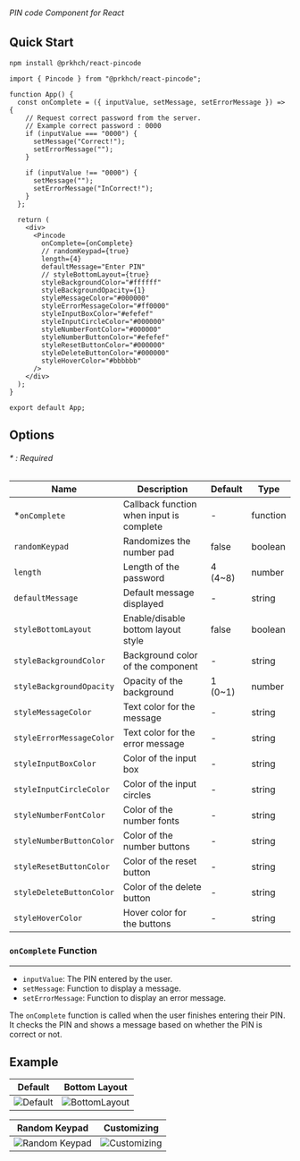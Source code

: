 ###### PIN code Component for React

## Quick Start
```
npm install @prkhch/react-pincode
```

```
import { Pincode } from "@prkhch/react-pincode";

function App() {
  const onComplete = ({ inputValue, setMessage, setErrorMessage }) => {
    // Request correct password from the server.
    // Example correct password : 0000
    if (inputValue === "0000") {
      setMessage("Correct!");
      setErrorMessage("");
    }

    if (inputValue !== "0000") {
      setMessage("");
      setErrorMessage("InCorrect!");
    }
  };

  return (
    <div>
      <Pincode
        onComplete={onComplete}
        // randomKeypad={true}
        length={4}
        defaultMessage="Enter PIN"
        // styleBottomLayout={true}
        styleBackgroundColor="#ffffff"
        styleBackgroundOpacity={1}
        styleMessageColor="#000000"
        styleErrorMessageColor="#ff0000"
        styleInputBoxColor="#efefef"
        styleInputCircleColor="#000000"
        styleNumberFontColor="#000000"
        styleNumberButtonColor="#efefef"
        styleResetButtonColor="#000000"
        styleDeleteButtonColor="#000000"
        styleHoverColor="#bbbbbb"
      />
    </div>
  );
}

export default App;
```
## Options 
###### \* : Required
| Name              | Description                                  | Default            | Type    |
|-----------------------|----------------------------------------------|--------------------|---------|
| *`onComplete`         | Callback function when input is complete    | -                  | function |
| `randomKeypad`        | Randomizes the number pad                    | false           | boolean |
| `length`              | Length of the password                       | 4 (4~8)  | number  |
| `defaultMessage`      | Default message displayed                    | -                  | string  |
| `styleBottomLayout`   | Enable/disable bottom layout style           | false           | boolean |
| `styleBackgroundColor`| Background color of the component            | -                | string  |
| `styleBackgroundOpacity`| Opacity of the background            | 1 (0~1)               | number  |
| `styleMessageColor`   | Text color for the message                   | -                  | string  |
| `styleErrorMessageColor` | Text color for the error message          | -                  | string  |
| `styleInputBoxColor` | Color of the input box                | -                  | string  |
| `styleInputCircleColor` | Color of the input circles                | -                  | string  |
| `styleNumberFontColor` | Color of the number fonts              | -                  | string  |
| `styleNumberButtonColor` | Color of the number buttons              | -                  | string  |
| `styleResetButtonColor` | Color of the reset button                 | -                  | string  |
| `styleDeleteButtonColor` | Color of the delete button              | -                  | string  
| `styleHoverColor` | Hover color for the buttons              | -                  | string  

### `onComplete` Function
---
- `inputValue`: The PIN entered by the user.
- `setMessage`: Function to display a message.
- `setErrorMessage`: Function to display an error message.

The `onComplete` function is called when the user finishes entering their PIN. It checks the PIN and shows a message based on whether the PIN is correct or not.

## Example
|Default|Bottom Layout|
|:--------------------------------------:|:---------------------------------------:|
| ![Default](https://github.com/prkhch/react-pincode/assets/122577719/d2bbed43-21fd-45f7-a8e9-1a154b6679f1) | ![BottomLayout](https://github.com/prkhch/react-pincode/assets/122577719/49248ae0-404c-46d1-9b37-5fead86d3c5c) | 

|Random Keypad|Customizing|
|:--------------------------------------:|:--------------------------------------:|
| ![Random Keypad](https://github.com/prkhch/react-pincode/assets/122577719/5d2a4528-9c06-4b31-af04-56a1c0f2fd05) | ![Customizing](https://github.com/prkhch/react-pincode/assets/122577719/8aa5c45d-6456-4895-bd04-c2ab4396d711) | 

